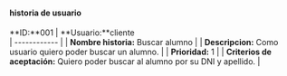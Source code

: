
#### historia de usuario   
**ID:**001 | **Usuario:**cliente                               
| ------------ | 
| **Nombre historia:** Buscar alumno |
| **Descripcion:** Como usuario quiero poder buscar un alumno. |
| **Prioridad:** 1 |
| **Criterios de aceptación:** Quiero poder buscar al alumno por su DNI y apellido. |


